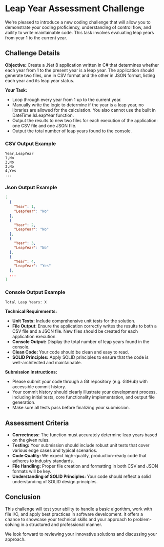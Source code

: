 # Leap Year Assessment Challenge

We're pleased to introduce a new coding challenge that will allow you to demonstrate your coding proficiency, understanding of control flow, and ability to write maintainable code. This task involves evaluating leap years from year 1 to the current year.

## Challenge Details

**Objective:** Create a .Net 8 application written in C# that determines whether each year from 1 to the present year is a leap year. The application should generate two files, one in CSV format and the other in JSON format, listing each year and its leap year status.

**Your Task:**

- Loop through every year from 1 up to the current year.
- Manually write the logic to determine if the year is a leap year, no libraries are allowed for the calculation. You also cannot use the built in DateTime.IsLeapYear function.
- Output the results to new two files for each execution of the application: one CSV file and one JSON file.
- Output the total number of leap years found to the console.

### CSV Output Example

```csv
Year,LeapYear
1,No
2,No
3,No
4,Yes
...
```

### Json Output Example

```json
[
  {
    "Year": 1,
    "LeapYear": "No"
  },
  {
    "Year": 2,
    "LeapYear": "No"
  },
  {
    "Year": 3,
    "LeapYear": "No"
  },
  {
    "Year": 4,
    "LeapYear": "Yes"
  },
  ...
]
```

### Console Output Example

```terminal
Total Leap Years: X
```

**Technical Requirements:**

- **Unit Tests:** Include comprehensive unit tests for the solution.
- **File Output:** Ensure the application correctly writes the results to both a CSV file and a JSON file. New files should be created for each application execution.
- **Console Output:** Display the total number of leap years found in the console.
- **Clean Code:** Your code should be clean and easy to read.
- **SOLID Principles:** Apply SOLID principles to ensure that the code is well-architected and maintainable.

**Submission Instructions:**

- Please submit your code through a Git repository (e.g. GitHub) with accessible commit history.
- Your commit history should clearly illustrate your development process, including initial tests, core functionality implementation, and output file generation.
- Make sure all tests pass before finalizing your submission.

## Assessment Criteria

- **Correctness:** The function must accurately determine leap years based on the given rules.
- **Testing:** Your submission should include robust unit tests that cover various edge cases and typical scenarios.
- **Code Quality:** We expect high-quality, production-ready code that adheres to industry standards.
- **File Handling:** Proper file creation and formatting in both CSV and JSON formats will be key.
- **Understanding of SOLID Principles:** Your code should reflect a solid understanding of SOLID design principles.

## Conclusion

This challenge will test your ability to handle a basic algorithm, work with file I/O, and apply best practices in software development. It offers a chance to showcase your technical skills and your approach to problem-solving in a structured and professional manner.

We look forward to reviewing your innovative solutions and discussing your approach.
